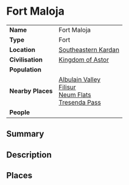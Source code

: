 # Fort Maloja

|||
| --- | --- |
| **Name** | Fort Maloja | place.4
| **Type** | Fort |
| **Location** | [Southeastern Kardan](../../regions/southeastern-kardan.md) |
| **Civilisation** | [Kingdom of Astor](../../../civilisations/kingdom-of-astor/kingdom-of-astor.md) |
| **Population** | |
| **Nearby Places** | [Albulain Valley](../../topography/valleys-plains-deserts/albulain-valley.md)<br>[Filisur](../villages/filisur.md)<br>[Neum Flats](../../topography/valleys-plains-deserts/neum-flats.md)<br>[Tresenda Pass](../../roads/tresenda-pass.md) |
| **People** | |

## Summary

## Description

## Places
